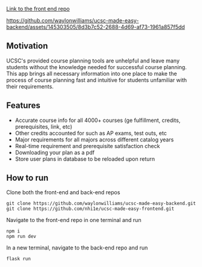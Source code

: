 [Link to the front end repo](https://github.com/nhi1e/ucsc-made-easy-frontend)


https://github.com/waylonwilliams/ucsc-made-easy-backend/assets/145303505/8d3b7c52-2688-4d69-af73-1961a857f5dd


## Motivation
UCSC's provided course planning tools are unhelpful and leave many students without the knowledge needed for successful course planning. This app brings all necessary information into one place to make the process of course planning fast and intuitive for students unfamiliar with their requirements. 

## Features
- Accurate course info for all 4000+ courses (ge fulfillment, credits, prerequisites, link, etc)
- Other credits accounted for such as AP exams, test outs, etc
- Major requirements for all majors across different catalog years
- Real-time requirement and prerequisite satisfaction check
- Downloading your plan as a pdf
- Store user plans in database to be reloaded upon return


## How to run
Clone both the front-end and back-end repos
```
git clone https://github.com/waylonwilliams/ucsc-made-easy-backend.git
git clone https://github.com/nhi1e/ucsc-made-easy-frontend.git
```
Navigate to the front-end repo in one terminal and run
```
npm i
npm run dev
```
In a new terminal, navigate to the back-end repo and run
```
flask run
```
